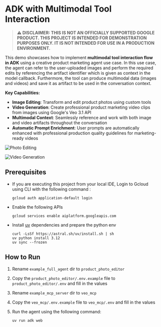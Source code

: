 # ADK with Multimodal Tool Interaction

> **⚠️ DISCLAIMER: THIS IS NOT AN OFFICIALLY SUPPORTED GOOGLE PRODUCT. THIS PROJECT IS INTENDED FOR DEMONSTRATION PURPOSES ONLY. IT IS NOT INTENDED FOR USE IN A PRODUCTION ENVIRONMENT.**

This demo showcases how to implement **multimodal tool interaction flow in ADK** using a creative product marketing agent use case. In this use case, the agent can refer to the user-uploaded images and perform the required edits by referencing the artifact identifier which is given as context in the model callback. Furthermore, the tool can produce multimodal data (images and videos) and save it as artifact to be used in the conversation context.

**Key Capabilities:**

- **Image Editing**: Transform and edit product photos using custom tools
- **Video Generation**: Create professional product marketing video clips from images using Google's Veo 3.1 API
- **Multimodal Context**: Seamlessly reference and work with both image and video artifacts throughout the conversation
- **Automatic Prompt Enrichment**: User prompts are automatically enhanced with professional production quality guidelines for marketing-ready videos

![Photo Editing](assets/photo_editing.gif)

![Video Generation](assets/video_creation.gif)

## Prerequisites

- If you are executing this project from your local IDE, Login to Gcloud using CLI with the following command :

    ```shell
    gcloud auth application-default login
    ```

- Enable the following APIs

    ```shell
    gcloud services enable aiplatform.googleapis.com 
    ```

- Install [uv](https://docs.astral.sh/uv/getting-started/installation/) dependencies and prepare the python env

    ```shell
    curl -LsSf https://astral.sh/uv/install.sh | sh
    uv python install 3.12
    uv sync --frozen
    ```

## How to Run

1. Rename `example_full_agent` dir to `product_photo_editor`

2. Copy the `product_photo_editor/.env.example` file to `product_photo_editor/.env` and fill in the values

3. Rename `example_mcp_server` dir to `veo_mcp`

4. Copy the `veo_mcp/.env.example` file to `veo_mcp/.env` and fill in the values

5. Run the agent using the following command:

    ```shell
    uv run adk web
    ```
